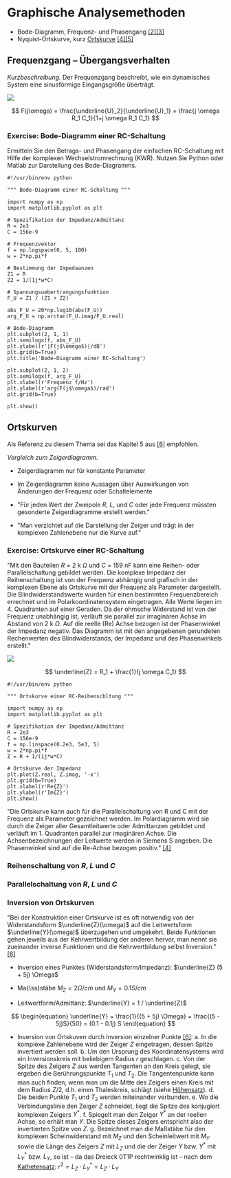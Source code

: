 <!-- !split -->
<!-- jupyter-book 05_lec.md -->
# Graphische Analysemethoden

* Bode-Diagramm, Frequenz- und Phasengang <a href="lunze2014.html#lunze2014">[2]</a><a href="philippsen2019.html#philippsen2019">[3]</a>
* Nyquist-Ortskurve, kurz [Ortskurve](https://elektroniktutor.de/elektrophysik/ortskurv.html) <a href="mietke2020.html#mietke2020">[4]</a><a href="schenke2020.html#schenke2020">[5]</a>

<!-- !split -->
## Frequenzgang &ndash; Übergangsverhalten

*Kurzbeschreibung.* 
Der Frequenzgang beschreibt, wie ein dynamisches System eine sinusförmige Eingangsgröße überträgt.

<!-- <img src="fig/lec_5s1.png" width="200"> -->
![](fig/lec_5s1.png)

$$
F(j\omega) = \frac{\underline{U}_2}{\underline{U}_1} = \frac{j \omega R_1 C_1}{1+j \omega R_1 C_1} 
$$



<!-- !split -->
### Exercise: Bode-Diagramm einer RC-Schaltung

<div id="ipynb:bode"></div>

Ermitteln Sie den Betrags- und Phasengang der einfachen RC-Schaltung mit Hilfe der komplexen Wechselstromrechnung (KWR).
Nutzen Sie Python oder Matlab zur Darstellung des Bode-Diagramms.


~~~{.Python}
#!/usr/bin/env python

""" Bode-Diagramm einer RC-Schaltung """

import numpy as np
import matplotlib.pyplot as plt

# Spezifikation der Impedanz/Admittanz
R = 2e3
C = 156e-9

# Frequenzvektor
f = np.logspace(0, 5, 100)
w = 2*np.pi*f

# Bestimmung der Impedaanzen
Z1 = R
Z2 = 1/(1j*w*C)

# Spannungsuebertrangungsfunktion
F_U = Z1 / (Z1 + Z2)

abs_F_U = 20*np.log10(abs(F_U))
arg_F_U = np.arctan(F_U.imag/F_U.real)

# Bode-Diagramm
plt.subplot(2, 1, 1)
plt.semilogx(f, abs_F_U)
plt.ylabel(r'|F(j$\omega$)|/dB')
plt.grid(b=True)
plt.title('Bode-Diagramm einer RC-Schaltung')

plt.subplot(2, 1, 2)
plt.semilogx(f, arg_F_U)
plt.xlabel(r'Frequenz f/Hz')
plt.ylabel(r'arg(F(j$\omega$)/rad')
plt.grid(b=True)

plt.show()
~~~

<!-- !split -->
## Ortskurven

Als Referenz zu diesem Thema sei das Kapitel 5 aus <a href="buettner2014.html#buettner2014">[6]</a> empfohlen.

*Vergleich zum Zeigerdiagramm.* 

* Zeigerdiagramm nur für konstante Parameter

* Im Zeigerdiagramm keine Aussagen über Auswirkungen von Änderungen der Frequenz oder Schaltelemente

* "Für jeden Wert der Zweipole $R$, $L$, und $C$ oder jede Frequenz müssten gesonderte Zeigerdiagramme erstellt werden."

* "Man verzichtet auf die Darstellung der Zeiger und trägt in der komplexen Zahlenebene nur die Kurve auf."



<!-- !split -->
### Exercise: Ortskurve einer RC-Schaltung

<div id="ipynb:rc"></div>

"Mit den Bauteilen $R$ = 2 k $\Omega$ und $C$ = 159 nF kann eine Reihen- oder Parallelschaltung gebildet werden. Die
komplexe Impedanz der Reihenschaltung ist von der Frequenz abhängig und grafisch in der komplexen Ebene als Ortskurve
mit der Frequenz als Parameter dargestellt. Die Blindwiderstandswerte wurden für einen bestimmten Frequenzbereich
errechnet und im Polarkoordinatensystem eingetragen. Alle Werte liegen im 4. Quadranten auf einer Geraden. Da der
ohmsche Widerstand ist von der Frequenz unabhängig ist, verläuft sie parallel zur imaginären Achse im Abstand von 2 k
$\Omega$. Auf die reelle (Re) Achse bezogen ist der Phasenwinkel der Impedanz negativ. Das Diagramm ist mit den
angegebenen gerundeten Rechenwerten des Blindwiderstands, der Impedanz und des Phasenwinkels erstellt."

<!-- <img src="fig/lec_5s2.png" width="200"> -->
![](fig/lec_5s2.png)

$$
\underline{Z} = R_1 + \frac{1}{j \omega C_1} 
$$


~~~{.Python}
#!/usr/bin/env python

""" Ortskurve einer RC-Reihenschltung """

import numpy as np
import matplotlib.pyplot as plt

# Spezifikation der Impedanz/Admittanz
R = 2e3
C = 156e-9
f = np.linspace(0.2e3, 5e3, 5)
w = 2*np.pi*f
Z = R + 1/(1j*w*C)

# Ortskurve der Impedanz
plt.plot(Z.real, Z.imag, '-x')
plt.grid(b=True)
plt.xlabel(r'Re{Z}')
plt.ylabel(r'Im{Z}')
plt.show()
~~~

"Die Ortskurve kann auch für die Parallelschaltung von R und C mit der Frequenz als Parameter gezeichnet werden. Im
Polardiagramm wird sie durch die Zeiger aller Gesamtleitwerte oder Admittanzen gebildet und verläuft im 1. Quadranten
parallel zur imaginären Achse. Die Achsenbezeichnungen der Leitwerte werden in Siemens S angeben. Die Phasenwinkel sind
auf die Re-Achse bezogen positiv." <a href="mietke2020.html#mietke2020">[4]</a>

<!-- !split -->
### Reihenschaltung von $R$, $L$ und $C$

<!-- !split -->
### Parallelschaltung von $R$, $L$ und $C$

<!-- !split -->
### Inversion von Ortskurven

<div id="inversion"></div>

"Bei der Konstruktion einer Ortskurve ist es oft notwendig von der Widerstandsform $\underline{Z}(\omega)$ auf die
Leitwertsform $\underline{Y}(\omega)$ überzugehen und umgekehrt. Beide Funktionen gehen jeweils aus der Kehrwertbildung
der anderen hervor, man nennt sie zueinander inverse Funktionen und die Kehrwertbildung selbst Inversion." <a
href="buettner2014.html#buettner2014">[6]</a> 

* Inversion eines Punktes (Widerstandsform/Impedanz): $\underline{Z} (5 + 5j) \Omega$

* Ma{\ss}stäbe $M_Z = 2 \Omega/cm$ und $M_Y = 0.1 S/cm$

* Leitwertform/Admittanz: $\underline{Y} = 1 / \underline{Z}$

$$
\begin{equation}
\underline{Y} = \frac{1}{(5 + 5j) \Omega} = \frac{(5 - 5j)S}{50} = (0.1 - 0.1j) S
\end{equation}
$$

* Inversion von Ortskuven durch Inversion einzelner Punkte <a href="buettner2014.html#buettner2014">[6]</a>:
  a. In die komplexe Zahlenebene wird der Zeiger $Z$ eingetragen, dessen Spitze invertiert werden soll.
  b. Um den Ursprung des Koordinatensystems wird ein Inversionskreis mit beliebigem Radius $r$ geschlagen.
  c. Von der Spitze des Zeigers $Z$ aus werden Tangenten an den Kreis gelegt, sie ergeben die Berührungspunkte $T_1$ und
  $T_2$. Die Tangentenpunkte kann man auch finden, wenn man um die Mitte des Zeigers einen Kreis mit dem Radius $Z / 2$,
  d.h. einen Thaleskreis, schlägt (siehe [Höhensatz](https://de.wikipedia.org/wiki/Höhensatz)). 
  d. Die beiden Punkte $T_1$ und $T_2$ werden miteinander verbunden.
  e. Wo die Verbindungslinie den Zeiger $Z$ schneidet, liegt die Spitze des konjugiert komplexen Zeigers $Y^*$.
  f. Spiegelt man den Zeiger $Y^*$ an der reellen Achse, so erhält man $Y$. Die Spitze dieses Zeigers entspricht also
  der invertierten Spitze von $Z$. 
  g. Bezeichnet man die Maßstäbe für den komplexen Scheinwiderstand mit $M_Z$ und den Scheinleitwert mit $M_Y$ sowie die
  Länge des Zeigers $Z$ mit $L_Z$ und die der Zeiger $Y$  bzw. $Y^*$ mit $L_Y^*$  bzw. $L_Y$, so ist – da das Dreieck
  0T1P rechtwinklig ist – nach dem
  [Kathetensatz](https://de.wikipedia.org/wiki/Satzgruppe_des_Pythagoras#Kathetensatz_des_Euklid): $r^2 = L_Z \cdot
  L_Y^* = L_Z \cdot L_Y$ 
